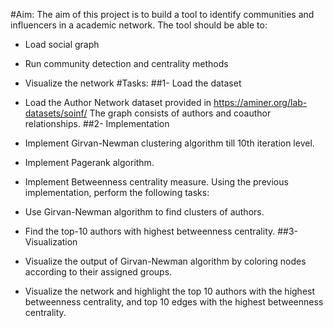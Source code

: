 #Aim:
The aim of this project is to build a tool to identify communities and influencers in a
academic network. The tool should be able to:
- Load social graph
- Run community detection and centrality methods
- Visualize the network
#Tasks:
##1- Load the dataset

- Load the Author Network dataset provided in https://aminer.org/lab-datasets/soinf/
The graph consists of authors and coauthor relationships.
##2- Implementation
- Implement Girvan-Newman clustering algorithm till 10th iteration level.
- Implement Pagerank algorithm.
- Implement Betweenness centrality measure.
Using the previous implementation, perform the following tasks:
- Use Girvan-Newman algorithm to find clusters of authors.
- Find the top-10 authors with highest betweenness centrality.
##3- Visualization
- Visualize the output of Girvan-Newman algorithm by coloring nodes according to
their assigned groups.
- Visualize the network and highlight the top 10 authors with the highest betweenness
centrality, and top 10 edges with the highest betweenness centrality.
